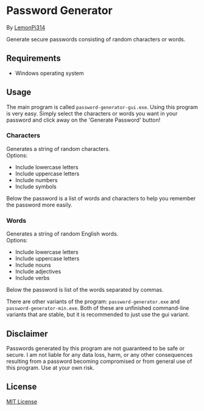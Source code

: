 # Password Generator
By [LemonPi314](https://github.com/LemonPi314)

Generate secure passwords consisting of random characters or words.
## Requirements
* Windows operating system
## Usage
The main program is called `password-generator-gui.exe`. Using this program is very easy. Simply select the characters or words you want in your password and click away on the 'Generate Password' button!
### Characters
Generates a string of random characters.  
Options:
* Include lowercase letters
* Include uppercase letters
* Include numbers
* Include symbols

Below the password is a list of words and characters to help you remember the password more easily.
### Words
Generates a string of random English words.  
Options:
* Include lowercase letters
* Include uppercase letters
* Include nouns
* Include adjectives
* Include verbs

Below the password is list of the words separated by commas.

There are other variants of the program: `password-generator.exe` and `password-generator-min.exe`. Both of these are unfinished command-line variants that are stable, but it is recommended to just use the gui variant.
## Disclaimer
Passwords generated by this program are not guaranteed to be safe or secure. I am not liable for any data loss, harm, or any other consequences resulting from a password becoming compromised or from general use of this program. Use at your own risk.
## License
[MIT License](https://choosealicense.com/licenses/mit/)